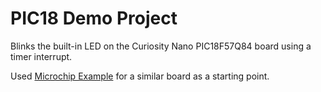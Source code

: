 # PIC18 Demo Project

Blinks the built-in LED on the Curiosity Nano PIC18F57Q84 board using a timer interrupt.

Used [Microchip Example](https://github.com/microchip-pic-avr-examples/pic18f57q43-blink-with-timer-mplab-mcc) for a similar board as a starting point.

